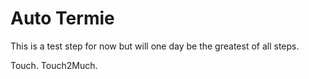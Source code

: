 # Auto Termie

This is a test step for now but will one day be the greatest of all steps.

Touch. Touch2Much.
